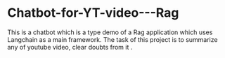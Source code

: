 # Chatbot-for-YT-video---Rag
This is a chatbot which is a type demo of a Rag application which uses Langchain as a main framework.  The task of this project is to summarize any of youtube video, clear doubts from it .
